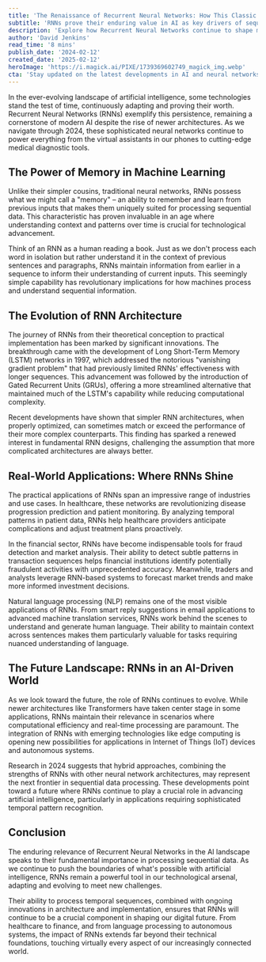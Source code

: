 ```yaml
---
title: 'The Renaissance of Recurrent Neural Networks: How This Classic AI Architecture Is Shaping Our Digital Future'
subtitle: 'RNNs prove their enduring value in AI as key drivers of sequential data processing'
description: 'Explore how Recurrent Neural Networks continue to shape modern AI applications, from healthcare to finance. Learn about their unique memory capabilities, architectural evolution, and crucial role in processing sequential data, making them indispensable in today's technological landscape.'
author: 'David Jenkins'
read_time: '8 mins'
publish_date: '2024-02-12'
created_date: '2025-02-12'
heroImage: 'https://i.magick.ai/PIXE/1739369602749_magick_img.webp'
cta: 'Stay updated on the latest developments in AI and neural networks by following us on LinkedIn. Join our community of tech enthusiasts and industry professionals shaping the future of artificial intelligence!'
---
```


In the ever-evolving landscape of artificial intelligence, some technologies stand the test of time, continuously adapting and proving their worth. Recurrent Neural Networks (RNNs) exemplify this persistence, remaining a cornerstone of modern AI despite the rise of newer architectures. As we navigate through 2024, these sophisticated neural networks continue to power everything from the virtual assistants in our phones to cutting-edge medical diagnostic tools.

## The Power of Memory in Machine Learning

Unlike their simpler cousins, traditional neural networks, RNNs possess what we might call a "memory" – an ability to remember and learn from previous inputs that makes them uniquely suited for processing sequential data. This characteristic has proven invaluable in an age where understanding context and patterns over time is crucial for technological advancement.

Think of an RNN as a human reading a book. Just as we don't process each word in isolation but rather understand it in the context of previous sentences and paragraphs, RNNs maintain information from earlier in a sequence to inform their understanding of current inputs. This seemingly simple capability has revolutionary implications for how machines process and understand sequential information.

## The Evolution of RNN Architecture

The journey of RNNs from their theoretical conception to practical implementation has been marked by significant innovations. The breakthrough came with the development of Long Short-Term Memory (LSTM) networks in 1997, which addressed the notorious "vanishing gradient problem" that had previously limited RNNs' effectiveness with longer sequences. This advancement was followed by the introduction of Gated Recurrent Units (GRUs), offering a more streamlined alternative that maintained much of the LSTM's capability while reducing computational complexity.

Recent developments have shown that simpler RNN architectures, when properly optimized, can sometimes match or exceed the performance of their more complex counterparts. This finding has sparked a renewed interest in fundamental RNN designs, challenging the assumption that more complicated architectures are always better.

## Real-World Applications: Where RNNs Shine

The practical applications of RNNs span an impressive range of industries and use cases. In healthcare, these networks are revolutionizing disease progression prediction and patient monitoring. By analyzing temporal patterns in patient data, RNNs help healthcare providers anticipate complications and adjust treatment plans proactively.

In the financial sector, RNNs have become indispensable tools for fraud detection and market analysis. Their ability to detect subtle patterns in transaction sequences helps financial institutions identify potentially fraudulent activities with unprecedented accuracy. Meanwhile, traders and analysts leverage RNN-based systems to forecast market trends and make more informed investment decisions.

Natural language processing (NLP) remains one of the most visible applications of RNNs. From smart reply suggestions in email applications to advanced machine translation services, RNNs work behind the scenes to understand and generate human language. Their ability to maintain context across sentences makes them particularly valuable for tasks requiring nuanced understanding of language.

## The Future Landscape: RNNs in an AI-Driven World

As we look toward the future, the role of RNNs continues to evolve. While newer architectures like Transformers have taken center stage in some applications, RNNs maintain their relevance in scenarios where computational efficiency and real-time processing are paramount. The integration of RNNs with emerging technologies like edge computing is opening new possibilities for applications in Internet of Things (IoT) devices and autonomous systems.

Research in 2024 suggests that hybrid approaches, combining the strengths of RNNs with other neural network architectures, may represent the next frontier in sequential data processing. These developments point toward a future where RNNs continue to play a crucial role in advancing artificial intelligence, particularly in applications requiring sophisticated temporal pattern recognition.

## Conclusion

The enduring relevance of Recurrent Neural Networks in the AI landscape speaks to their fundamental importance in processing sequential data. As we continue to push the boundaries of what's possible with artificial intelligence, RNNs remain a powerful tool in our technological arsenal, adapting and evolving to meet new challenges.

Their ability to process temporal sequences, combined with ongoing innovations in architecture and implementation, ensures that RNNs will continue to be a crucial component in shaping our digital future. From healthcare to finance, and from language processing to autonomous systems, the impact of RNNs extends far beyond their technical foundations, touching virtually every aspect of our increasingly connected world.